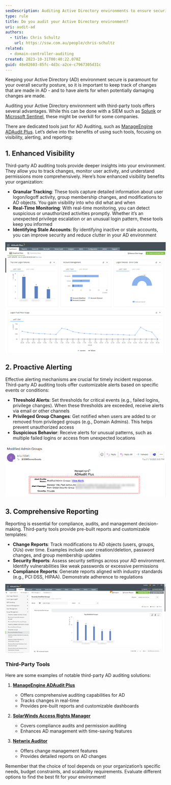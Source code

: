 ```yaml
---
seoDescription: Auditing Active Directory environments to ensure security and compliance, third-party tools offer enhanced visibility, proactive alerting, and comprehensive reporting.
type: rule
title: Do you audit your Active Directory environment?
uri: audit-ad
authors:
  - title: Chris Schultz
    url: https://ssw.com.au/people/chris-schultz
related:
  - domain-controller-auditing
created: 2023-10-31T00:40:22.078Z
guid: 48e02603-85fc-4d3c-a2ce-c7967305d31c
---
```


Keeping your Active Directory (AD) environment secure is paramount for your overall security posture, so it is important to keep track of changes that are made in AD - and to have alerts for when potentially damaging changes are made.

Auditing your Active Directory environment with third-party tools offers several advantages. While this can be done with a SIEM such as [Splunk](https://www.splunk.com/) or [Microsoft Sentinel](https://azure.microsoft.com/en-au/products/microsoft-sentinel?WT.mc_id=AZ-MVP-33518), these might be overkill for some companies.

There are dedicated tools just for AD Auditing, such as [ManageEngine ADAudit Plus](https://www.manageengine.com/products/active-directory-audit/). Let’s delve into the benefits of using such tools, focusing on visibility, alerting, and reporting:

<!--endintro-->

## 1. Enhanced Visibility

Third-party AD auditing tools provide deeper insights into your environment. They allow you to track changes, monitor user activity, and understand permissions more comprehensively. Here’s how enhanced visibility benefits your organization:

* **Granular Tracking**: These tools capture detailed information about user logon/logoff activity, group membership changes, and modifications to AD objects. You gain visibility into who did what and when
* **Real-Time Monitoring**: With real-time monitoring, you can detect suspicious or unauthorized activities promptly. Whether it’s an unexpected privilege escalation or an unusual login pattern, these tools keep you informed
* **Identifying Stale Accounts**: By identifying inactive or stale accounts, you can improve security and reduce clutter in your AD environment

![Figure: ADAudit Plus Dashboard gives you immediate visibility](adaudit-visibility.png)

## 2. Proactive Alerting

Effective alerting mechanisms are crucial for timely incident response. Third-party AD auditing tools offer customizable alerts based on specific events or conditions:

* **Threshold Alerts**: Set thresholds for critical events (e.g., failed logins, privilege changes). When these thresholds are exceeded, receive alerts via email or other channels
* **Privileged Group Changes**: Get notified when users are added to or removed from privileged groups (e.g., Domain Admins). This helps prevent unauthorized access
* **Suspicious Behavior**: Receive alerts for unusual patterns, such as multiple failed logins or access from unexpected locations

![Figure: Email alert from ADAudit Plus](adaudit-alert.png)

## 3. Comprehensive Reporting

Reporting is essential for compliance, audits, and management decision-making. Third-party tools provide pre-built reports and customizable templates:

* **Change Reports**: Track modifications to AD objects (users, groups, OUs) over time. Examples include user creation/deletion, password changes, and group membership updates
* **Security Reports**: Assess security settings across your AD environment. Identify vulnerabilities like weak passwords or excessive permissions
* **Compliance Reports**: Generate reports aligned with industry standards (e.g., PCI DSS, HIPAA). Demonstrate adherence to regulations

![Figure: ADAudit Plus gives you 100's of reports - for example, recently modified groups](adaudit-reports.png)

### Third-Party Tools

Here are some examples of notable third-party AD auditing solutions:

1. **[ManageEngine ADAudit Plus](https://www.manageengine.com/products/active-directory-audit/)**

   * Offers comprehensive auditing capabilities for AD
   * Tracks changes in real-time
   * Provides pre-built reports and customizable dashboards

2. **[SolarWinds Access Rights Manager](https://www.solarwinds.com/access-rights-manager/use-cases/active-directory-auditing-tool)**

   * Covers compliance audits and permission auditing
   * Enhances AD management with time-saving features

3. **[Netwrix Auditor](https://www.netwrix.com/auditor.html)**

   * Offers change management features
   * Provides detailed reports on AD changes

Remember that the choice of tool depends on your organization’s specific needs, budget constraints, and scalability requirements. Evaluate different options to find the best fit for your environment!
